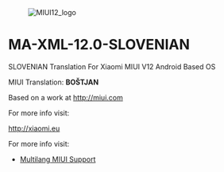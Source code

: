 
<dl><dd><img src="https://i.imgur.com/erbkbaC.jpg" border="0" alt="MIUI12_logo"></a></dd></dl>

MA-XML-12.0-SLOVENIAN
==========================

SLOVENIAN Translation For Xiaomi MIUI V12 Android Based OS


 MIUI Translation: **BOŠTJAN**

 Based on a work at http://miui.com


 For more info visit:
 
   http://xiaomi.eu

 
 For more info visit:
- [Multilang MIUI Support](http://xiaomi.eu) 


